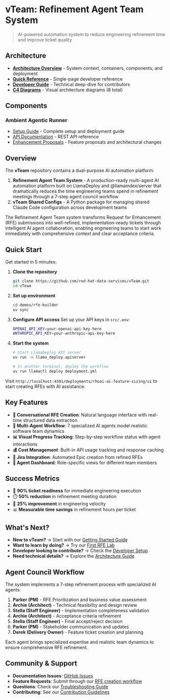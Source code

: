 # vTeam: Refinement Agent Team System

> AI-powered automation system to reduce engineering refinement time and improve ticket quality

## Architecture

- **[Architecture Overview](architecture/README.md)** - System context, containers, components, and deployment
- **[Quick Reference](architecture/QUICK_REFERENCE.md)** - Single-page developer reference
- **[Developer Guide](developer-guide/architecture.md)** - Technical deep-dive for contributors
- **[C4 Diagrams](../architecture/diagrams/)** - Visual architecture diagrams (8 total)

## Components

### Ambient Agentic Runner
- [Setup Guide](ambient-runner/SETUP.md) - Complete setup and deployment guide
- [API Documentation](ambient-runner/API.md) - REST API reference
- [Enhancement Proposals](ambient-runner/proposals/README.md) - Feature proposals and architectural changes

## Overview

The **vTeam** repository contains a dual-purpose AI automation platform:

1. **Refinement Agent Team System** - A production-ready multi-agent AI automation platform built on LlamaDeploy and @llamaindex/server that dramatically reduces the time engineering teams spend in refinement meetings through a 7-step agent council workflow
2. **vTeam Shared Configs** - A Python package for managing shared Claude Code configuration across development teams

The Refinement Agent Team system transforms Request for Enhancement (RFE) submissions into well-refined, implementation-ready tickets through intelligent AI agent collaboration, enabling engineering teams to start work immediately with comprehensive context and clear acceptance criteria.

## Quick Start

Get started in 5 minutes:

1. **Clone the repository**
   ```bash
   git clone https://github.com/red-hat-data-services/vTeam.git
   cd vTeam
   ```

2. **Set up environment**
   ```bash
   cd demos/rfe-builder
   uv sync
   ```

3. **Configure API access**
   Set up your API keys in `src/.env`:
   ```bash
   OPENAI_API_KEY=your-openai-api-key-here
   ANTHROPIC_API_KEY=your-anthropic-api-key-here
   ```

4. **Start the system**
   ```bash
   # Start LlamaDeploy API server
   uv run -m llama_deploy.apiserver
   
   # In another terminal, deploy the workflow
   uv run llamactl deploy deployment.yml
   ```

Visit `http://localhost:4501/deployments/rhoai-ai-feature-sizing/ui` to start creating RFEs with AI assistance.

## Key Features

- **💬 Conversational RFE Creation**: Natural language interface with real-time structured data extraction
- **🤖 Multi-Agent Workflow**: 7 specialized AI agents model realistic software team dynamics  
- **📊 Visual Progress Tracking**: Step-by-step workflow status with agent interactions
- **💰 Cost Management**: Built-in API usage tracking and response caching
- **🔗 Jira Integration**: Automated Epic creation from refined RFEs
- **👥 Agent Dashboard**: Role-specific views for different team members

## Success Metrics

- 🎯 **90% ticket readiness** for immediate engineering execution
- ⏱️ **50% reduction** in refinement meeting duration  
- 🚀 **25% improvement** in engineering velocity
- 📊 **Measurable time savings** in refinement hours per ticket

## What's Next?

- **New to vTeam?** → Start with our [Getting Started Guide](user-guide/getting-started.md)
- **Want to learn by doing?** → Try our [First RFE Lab](labs/basic/lab-1-first-rfe.md)
- **Developer looking to contribute?** → Check the [Developer Setup](developer-guide/setup.md)
- **Need technical details?** → Explore the [Architecture Guide](developer-guide/architecture.md)

## Agent Council Workflow

The system implements a 7-step refinement process with specialized AI agents:

1. **Parker (PM)** - RFE Prioritization and business value assessment
2. **Archie (Architect)** - Technical feasibility and design review
3. **Stella (Staff Engineer)** - Implementation completeness validation
4. **Archie (Architect)** - Acceptance criteria refinement
5. **Stella (Staff Engineer)** - Final accept/reject decision
6. **Parker (PM)** - Stakeholder communication and updates
7. **Derek (Delivery Owner)** - Feature ticket creation and planning

Each agent brings specialized expertise and realistic team dynamics to ensure comprehensive RFE refinement.

## Community & Support

- **Documentation Issues**: [GitHub Issues](https://github.com/red-hat-data-services/vTeam/issues)
- **Feature Requests**: Submit through our [RFE creation workflow](user-guide/creating-rfes.md)
- **Questions**: Check our [Troubleshooting Guide](user-guide/troubleshooting.md)
- **Contributing**: See our [Contribution Guidelines](developer-guide/contributing.md)
